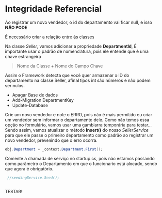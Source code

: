# Integridade Referencial

Ao registrar um novo vendedor, o id do departamento vai ficar null, e isso **NÃO PODE**

É necessário criar a relação entre às classes

Na classe _Seller_, vamos adicionar a propriedade **DepartmentId**, 
É importante usar o padrão de nomenclatura, pois ele entende que é uma chave estrangeira

  > Nome da Classe + Nome do Campo Chave

Assim o Framework detecta que você quer armazenar o ID do departamento na classe Seller, 
afinal tipos int são números e não podem ser nulos. 

 - Apagar Base de dados
 - Add-Migration DepartmentKey
 - Update-Database

Crie um novo vendedor e note o ERRO, pois não é mais permitido eu criar um vendedor sem informar o departamento dele.
Como não temos essa opção no formulário, vamos usar uma gambiarra temporária para testar...
Sendo assim, vamos atualizar o método **Insert()** do nosso _SellerService_ para que ele passe o primeiro departamento como padrão ao 
registrar um novo vendedor, prevenindo que o erro ocorra.

```cs
obj.Department = _context.Department.First();
```

Comente a chamada de serviço no startup.cs, pois não estamos passando como parâmetro o Departamento 
em que o funcionario está alocado, sendo que agora é obrigatório.

```cs
 //seedingService.Seed();
 
```

TESTAR!
